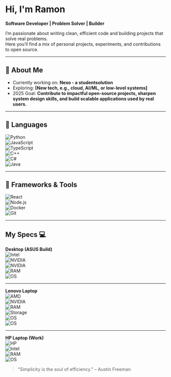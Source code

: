 # Hi, I'm Ramon

**Software Developer | Problem Solver | Builder**

I’m passionate about writing clean, efficient code and building projects that solve real problems.  
Here you’ll find a mix of personal projects, experiments, and contributions to open source.  

---

## 🔹 About Me
- Currently working on: **Nexo - a studentsolution**  
- Exploring: **[New tech, e.g., cloud, AI/ML, or low-level systems]**  
- 2025 Goal: **Contribute to impactful open-source projects, sharpen system design skills, and build scalable applications used by real users.**

---

## 🔹 Languages
![Python](https://img.shields.io/badge/Python-333?style=flat&logo=python)  
![JavaScript](https://img.shields.io/badge/JavaScript-333?style=flat&logo=javascript)  
![TypeScript](https://img.shields.io/badge/TypeScript-333?style=flat&logo=typescript)  
![C++](https://img.shields.io/badge/C++-333?style=flat&logo=cplusplus)  
![C#](https://img.shields.io/badge/C%23-333?style=flat&logo=csharp)  
![Java](https://img.shields.io/badge/Java-333?style=flat&logo=java)  

---

## 🔹 Frameworks & Tools
![React](https://img.shields.io/badge/React-333?style=flat&logo=react)  
![Node.js](https://img.shields.io/badge/Node.js-333?style=flat&logo=node.js)  
![Docker](https://img.shields.io/badge/Docker-333?style=flat&logo=docker)  
![Git](https://img.shields.io/badge/Git-333?style=flat&logo=git)  

---

## My Specs 💻

**Desktop (ASUS Build)**  
![Intel](https://img.shields.io/badge/Intel-Core_i5_14600KF-0071C5?style=flat&logo=intel)  
![NVIDIA](https://img.shields.io/badge/NVIDIA-RTX_4060-76B900?style=flat&logo=nvidia)  
![NVIDIA](https://img.shields.io/badge/NVIDIA-GTX_1660_SUPER-76B900?style=flat&logo=nvidia)  
![RAM](https://img.shields.io/badge/RAM-32GB-333?style=flat)  
![OS](https://img.shields.io/badge/Windows-11_Pro-0078D6?style=flat&logo=windows)  

---

**Lenovo Laptop**  
![AMD](https://img.shields.io/badge/AMD-Ryzen_7_7435HS-ED1C24?style=flat&logo=amd)  
![NVIDIA](https://img.shields.io/badge/NVIDIA-RTX_4060-76B900?style=flat&logo=nvidia)  
![RAM](https://img.shields.io/badge/RAM-16GB-333?style=flat)  
![Storage](https://img.shields.io/badge/Storage-1TB-333?style=flat)  
![OS](https://img.shields.io/badge/Windows-11-0078D6?style=flat&logo=windows)  
![OS](https://img.shields.io/badge/Ubuntu-Dual_Boot-E95420?style=flat&logo=ubuntu)  

---

**HP Laptop (Work)**  
![HP](https://img.shields.io/badge/HP-Work_Laptop-0096D6?style=flat&logo=hp)  
![Intel](https://img.shields.io/badge/Intel-Core_i5_1245U-0071C5?style=flat&logo=intel)  
![RAM](https://img.shields.io/badge/RAM-32GB-333?style=flat)  
![OS](https://img.shields.io/badge/Windows-11-0078D6?style=flat&logo=windows)


> “Simplicity is the soul of efficiency.” – Austin Freeman
